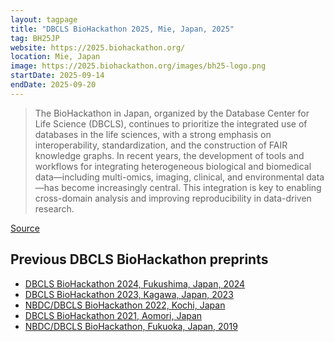 ```yaml
---
layout: tagpage
title: "DBCLS BioHackathon 2025, Mie, Japan, 2025"
tag: BH25JP
website: https://2025.biohackathon.org/
location: Mie, Japan
image: https://2025.biohackathon.org/images/bh25-logo.png
startDate: 2025-09-14
endDate: 2025-09-20
---
```


> The BioHackathon in Japan, organized by the Database Center for Life Science (DBCLS), continues to prioritize the integrated use
> of databases in the life sciences, with a strong emphasis on interoperability, standardization, and the construction of FAIR
> knowledge graphs. In recent years, the development of tools and workflows for integrating heterogeneous biological and biomedical
> data—including multi-omics, imaging, clinical, and environmental data—has become increasingly central. This integration is key
> to enabling cross-domain analysis and improving reproducibility in data-driven research.

[Source](https://2025.biohackathon.org/)

## Previous DBCLS BioHackathon preprints

* [DBCLS BioHackathon 2024, Fukushima, Japan, 2024](https://index.biohackrxiv.org/tag/BH24JP)
* [DBCLS BioHackathon 2023, Kagawa, Japan, 2023](https://index.biohackrxiv.org/tag/BH23JP)
* [NBDC/DBCLS BioHackathon 2022, Kochi, Japan](https://index.biohackrxiv.org/tag/BH22JP)
* [DBCLS BioHackathon 2021, Aomori, Japan](https://index.biohackrxiv.org/tag/BH21JP)
* [NBDC/DBCLS BioHackathon, Fukuoka, Japan, 2019](https://index.biohackrxiv.org/tag/Japan2019)
